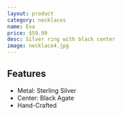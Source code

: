 ```yaml
---
layout: product
category: necklaces
name: Eva
price: $59.99
desc: Silver ring with black center
image: necklace4.jpg
---
```


## Features

- Metal: Sterling Silver
- Center: Black Agate
- Hand-Crafted